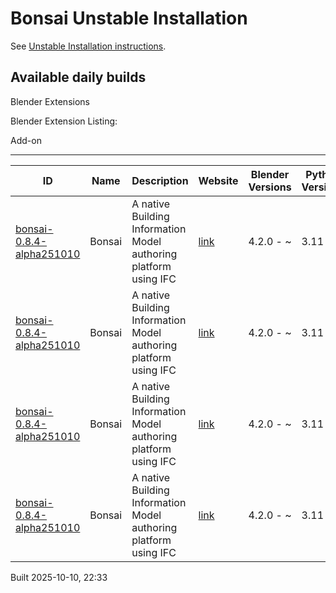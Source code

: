 # Bonsai Unstable Installation

See [Unstable Installation instructions](https://docs.bonsaibim.org/guides/development/installation.html#unstable-installation).

## Available daily builds

Blender Extensions


Blender Extension Listing:

Add-on

---

| ID | Name | Description | Website | Blender Versions | Python Versions | Platforms | Size |
| --- | --- | --- | --- | --- | --- | --- | --- |
| [bonsai-0.8.4-alpha251010](https://github.com/IfcOpenShell/IfcOpenShell/releases/download/bonsai-0.8.4-alpha2510102228/bonsai_py311-0.8.4-alpha251010-macos-x64.zip?repository=https://raw.githubusercontent.com/IfcOpenShell/bonsai_unstable_repo/main/index.json&blender_version_min=4.2.0&platforms=macos-x64&python_versions=3.11) | Bonsai | A native Building Information Model authoring platform using IFC | [link](https://bonsaibim.org/) | 4.2.0 - ~ | 3.11 | macos-x64 | 126.9MB |
| [bonsai-0.8.4-alpha251010](https://github.com/IfcOpenShell/IfcOpenShell/releases/download/bonsai-0.8.4-alpha2510102228/bonsai_py311-0.8.4-alpha251010-linux-x64.zip?repository=https://raw.githubusercontent.com/IfcOpenShell/bonsai_unstable_repo/main/index.json&blender_version_min=4.2.0&platforms=linux-x64&python_versions=3.11) | Bonsai | A native Building Information Model authoring platform using IFC | [link](https://bonsaibim.org/) | 4.2.0 - ~ | 3.11 | linux-x64 | 136.2MB |
| [bonsai-0.8.4-alpha251010](https://github.com/IfcOpenShell/IfcOpenShell/releases/download/bonsai-0.8.4-alpha2510102228/bonsai_py311-0.8.4-alpha251010-macos-arm64.zip?repository=https://raw.githubusercontent.com/IfcOpenShell/bonsai_unstable_repo/main/index.json&blender_version_min=4.2.0&platforms=macos-arm64&python_versions=3.11) | Bonsai | A native Building Information Model authoring platform using IFC | [link](https://bonsaibim.org/) | 4.2.0 - ~ | 3.11 | macos-arm64 | 129.8MB |
| [bonsai-0.8.4-alpha251010](https://github.com/IfcOpenShell/IfcOpenShell/releases/download/bonsai-0.8.4-alpha2510102228/bonsai_py311-0.8.4-alpha251010-windows-x64.zip?repository=https://raw.githubusercontent.com/IfcOpenShell/bonsai_unstable_repo/main/index.json&blender_version_min=4.2.0&platforms=windows-x64&python_versions=3.11) | Bonsai | A native Building Information Model authoring platform using IFC | [link](https://bonsaibim.org/) | 4.2.0 - ~ | 3.11 | windows-x64 | 111.3MB |

Built 2025-10-10, 22:33